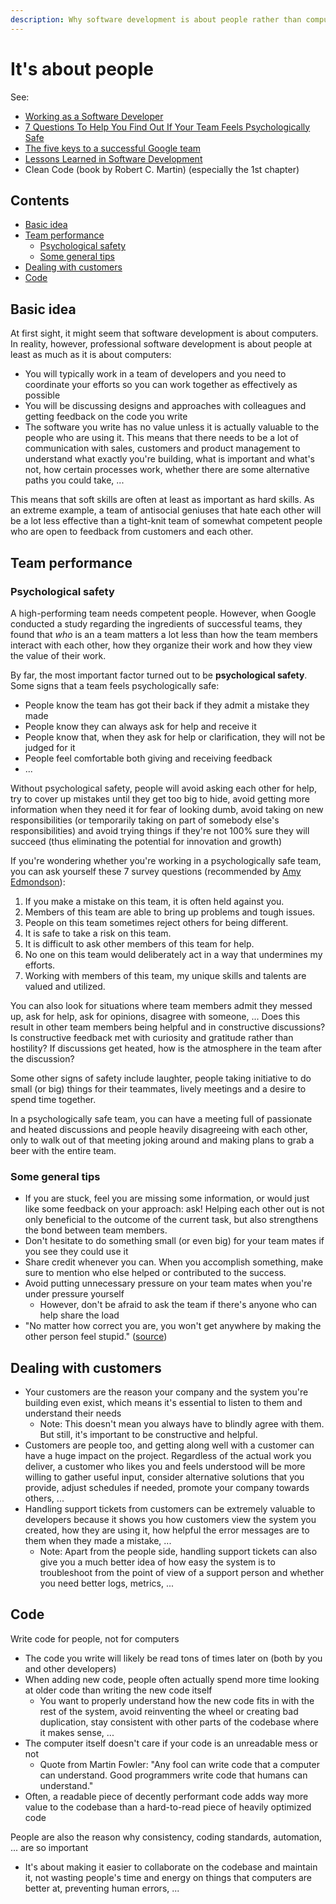 ```yaml
---
description: Why software development is about people rather than computers
---
```


# It's about people

See:

-   [Working as a Software Developer](https://henrikwarne.com/2012/12/12/working-as-a-software-developer/)
-   [7 Questions To Help You Find Out If Your Team Feels Psychologically Safe](https://hackernoon.com/7-questions-to-help-you-find-out-if-your-team-feels-psychologically-safe-wvcr3y60)
-   [The five keys to a successful Google team](https://rework.withgoogle.com/blog/five-keys-to-a-successful-google-team/)
-   [Lessons Learned in Software Development](https://henrikwarne.com/2015/04/16/lessons-learned-in-software-development/)
-   Clean Code (book by Robert C. Martin) (especially the 1st chapter)

## Contents

-   [Basic idea](#basic-idea)
-   [Team performance](#team-performance)
    -   [Psychological safety](#psychological-safety)
    -   [Some general tips](#some-general-tips)
-   [Dealing with customers](#dealing-with-customers)
-   [Code](#code)

## Basic idea

At first sight, it might seem that software development is about computers. In reality, however, professional software development is about people at least as much as it is about computers:

-   You will typically work in a team of developers and you need to coordinate your efforts so you can work together as effectively as possible
-   You will be discussing designs and approaches with colleagues and getting feedback on the code you write
-   The software you write has no value unless it is actually valuable to the people who are using it. This means that there needs to be a lot of communication with sales, customers and product management to understand what exactly you're building, what is important and what's not, how certain processes work, whether there are some alternative paths you could take, ...

This means that soft skills are often at least as important as hard skills. As an extreme example, a team of antisocial geniuses that hate each other will be a lot less effective than a tight-knit team of somewhat competent people who are open to feedback from customers and each other.

## Team performance

### Psychological safety

A high-performing team needs competent people. However, when Google conducted a study regarding the ingredients of successful teams, they found that _who_ is an a team matters a lot less than how the team members interact with each other, how they organize their work and how they view the value of their work.

By far, the most important factor turned out to be **psychological safety**. Some signs that a team feels psychologically safe:

-   People know the team has got their back if they admit a mistake they made
-   People know they can always ask for help and receive it
-   People know that, when they ask for help or clarification, they will not be judged for it
-   People feel comfortable both giving and receiving feedback
-   ...

Without psychological safety, people will avoid asking each other for help, try to cover up mistakes until they get too big to hide, avoid getting more information when they need it for fear of looking dumb, avoid taking on new responsibilities (or temporarily taking on part of somebody else's responsibilities) and avoid trying things if they're not 100% sure they will succeed (thus eliminating the potential for innovation and growth)

If you're wondering whether you're working in a psychologically safe team, you can ask yourself these 7 survey questions (recommended by [Amy Edmondson](https://www.hbs.edu/faculty/Pages/profile.aspx?facId=6451)):

1.  If you make a mistake on this team, it is often held against you.
2.  Members of this team are able to bring up problems and tough issues.
3.  People on this team sometimes reject others for being different.
4.  It is safe to take a risk on this team.
5.  It is difficult to ask other members of this team for help.
6.  No one on this team would deliberately act in a way that undermines my efforts.
7.  Working with members of this team, my unique skills and talents are valued and utilized.

You can also look for situations where team members admit they messed up, ask for help, ask for opinions, disagree with someone, ... Does this result in other team members being helpful and in constructive discussions? Is constructive feedback met with curiosity and gratitude rather than hostility? If discussions get heated, how is the atmosphere in the team after the discussion?

Some other signs of safety include laughter, people taking initiative to do small (or big) things for their teammates, lively meetings and a desire to spend time together. 

In a psychologically safe team, you can have a meeting full of passionate and heated discussions and people heavily disagreeing with each other, only to walk out of that meeting joking around and making plans to grab a beer with the entire team.

### Some general tips

-   If you are stuck, feel you are missing some information, or would just like some feedback on your approach: ask! Helping each other out is not only beneficial to the outcome of the current task, but also strengthens the bond between team members.
-   Don't hesitate to do something small (or even big) for your team mates if you see they could use it
-   Share credit whenever you can. When you accomplish something, make sure to mention who else helped or contributed to the success.
-   Avoid putting unnecessary pressure on your team mates when you're under pressure yourself
    -   However, don't be afraid to ask the team if there's anyone who can help share the load
-   "No matter how correct you are, you won't get anywhere by making the other person feel stupid." ([source](https://news.ycombinator.com/item?id=23100530))

## Dealing with customers

-   Your customers are the reason your company and the system you're building even exist, which means it's essential to listen to them and understand their needs
    -   Note: This doesn't mean you always have to blindly agree with them. But still, it's important to be constructive and helpful.
-   Customers are people too, and getting along well with a customer can have a huge impact on the project. Regardless of the actual work you deliver, a customer who likes you and feels understood will be more willing to gather useful input, consider alternative solutions that you provide, adjust schedules if needed, promote your company towards others, ...
-   Handling support tickets from customers can be extremely valuable to developers because it shows you how customers view the system you created, how they are using it, how helpful the error messages are to them when they made a mistake, ...
    -   Note: Apart from the people side, handling support tickets can also give you a much better idea of how easy the system is to troubleshoot from the point of view of a support person and whether you need better logs, metrics, ...

## Code

Write code for people, not for computers

-   The code you write will likely be read tons of times later on (both by you and other developers)
-   When adding new code, people often actually spend more time looking at older code than writing the new code itself
    -   You want to properly understand how the new code fits in with the rest of the system, avoid reinventing the wheel or creating bad duplication, stay consistent with other parts of the codebase where it makes sense, ...
-   The computer itself doesn't care if your code is an unreadable mess or not
    -   Quote from Martin Fowler: "Any fool can write code that a computer can understand. Good programmers write code that humans can understand."
-   Often, a readable piece of decently performant code adds way more value to the codebase than a hard-to-read piece of heavily optimized code

People are also the reason why consistency, coding standards, automation, ... are so important

-   It's about making it easier to collaborate on the codebase and maintain it, not wasting people's time and energy on things that computers are better at, preventing human errors, ...
